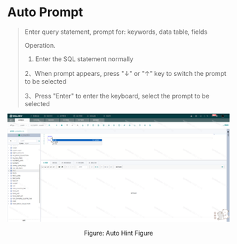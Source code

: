 # Auto Prompt

> Enter query statement, prompt for: keywords, data table, fields
>
> Operation.
>
> 1. Enter the SQL statement normally
>
> 2、When prompt appears, press "↓" or "↑" key to switch the prompt to be selected
>
> 3、Press "Enter" to enter the keyboard, select the prompt to be selected

![](./img/hint1.png)
<center>Figure: Auto Hint Figure</center>

